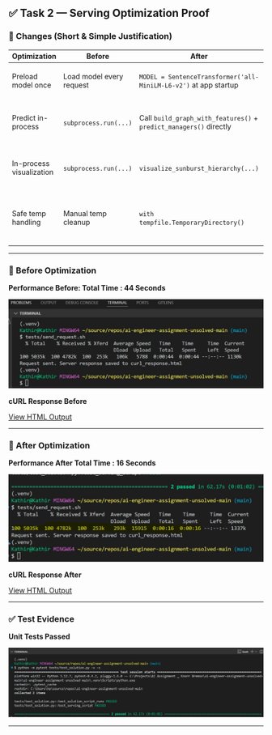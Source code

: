 ## ✅ Task 2 — Serving Optimization Proof

### 🔧 Changes (Short & Simple Justification)

| Optimization             | Before                   | After                                                              | Why                                     |
| ------------------------ | ------------------------ | ------------------------------------------------------------------ | --------------------------------------- |
| Preload model once       | Load model every request | `MODEL = SentenceTransformer('all-MiniLM-L6-v2')` at app startup   | Removes repeated heavy loading          |
| Predict in-process       | `subprocess.run(...)`    | Call `build_graph_with_features()` + `predict_managers()` directly | Avoids new Python process → faster      |
| In-process visualization | `subprocess.run(...)`    | `visualize_sunburst_hierarchy(...)`                                | Removes extra process; faster & cleaner |
| Safe temp handling       | Manual temp cleanup      | `with tempfile.TemporaryDirectory()`                               | Auto cleanup; no leftover tmp folders   |

---

### 📸 Before Optimization

**Performance Before: Total Time : 44 Seconds**

![Before Code Changes](evidences/task2/Before%20Code%20Changes.jpg)

**cURL Response Before**

[View HTML Output](evidences/task2/Before%20Code%20changes%20curl_response.html)

---

### 🚀 After Optimization

**Performance After Total Time : 16 Seconds**

![After Code Changes](evidences/task2/After%20Code%20Changes.jpg)

**cURL Response After**

[View HTML Output](evidences/task2/After%20code%20changes%20curl_response.html)

---

### ✅ Test Evidence

**Unit Tests Passed**

![Test cases passed](evidences/task2/Test%20cases%20passed.jpg)

---